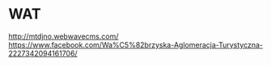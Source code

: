 #  WAT
http://mtdjno.webwavecms.com/
https://www.facebook.com/Wa%C5%82brzyska-Aglomeracja-Turystyczna-2227342094161706/

